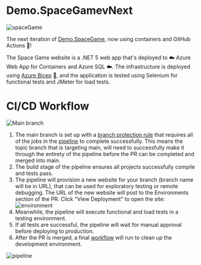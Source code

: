 # Demo.SpaceGamevNext
![spaceGame](https://user-images.githubusercontent.com/6855361/111529516-3efed480-8730-11eb-9a73-a1f4727f3b21.PNG)

The next iteration of [Demo.SpaceGame](https://github.com/MarcusFelling/Demo.SpaceGame), now using containers and GitHub Actions 🚀!

The Space Game website is a .NET 5 web app that's deployed to ☁️ Azure Web App for Containers and Azure SQL ☁️. The infrastructure is deployed using [Azure Bicep](https://github.com/Azure/bicep) 💪, and the application is tested using Selenium for functional tests and JMeter for load tests.

# CI/CD Workflow

![Main branch](https://github.com/MarcusFelling/Demo.SpaceGamevNext/actions/workflows/pipeline.yml/badge.svg?branch=main)

1. The main branch is set up with a [branch protection rule](https://docs.github.com/en/github/administering-a-repository/managing-a-branch-protection-rule#:~:text=You%20can%20create%20a%20branch,merged%20into%20the%20protected%20branch.) that requires all of the jobs in the [pipeline](https://github.com/MarcusFelling/Demo.SpaceGamevNext/actions/workflows/pipeline.yml) to complete successfully. This means the topic branch that is targeting main, will need to successfully make it through the entirety of the pipeline before the PR can be completed and merged into main.
2. The build stage of the pipeline ensures all projects successfully compile and tests pass.
3. The pipeline will provision a new website for your branch (branch name will be in URL), that can be used for exploratory testing or remote debugging. The URL of the new website will post to the Environments section of the PR. Click "View Deployment" to open the site:
![environment](https://user-images.githubusercontent.com/6855361/111533320-a61e8800-8734-11eb-93d4-b2f4883313b3.PNG)
5. Meanwhile, the pipeline will execute functional and load tests in a testing environment.
6. If all tests are successful, the pipeline will wait for manual approval before deploying to production.
7. After the PR is merged, a final [workflow](https://github.com/MarcusFelling/Demo.SpaceGamevNext/blob/main/.github/workflows/cleanup.yml) will run to clean up the development environment.

![pipeline](https://user-images.githubusercontent.com/6855361/111533722-1cbb8580-8735-11eb-95e7-df517da9a9cc.PNG)
